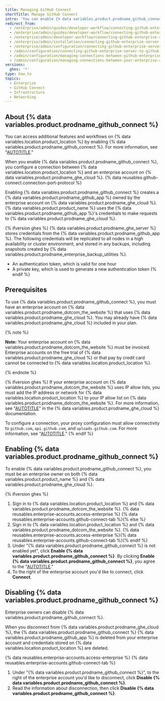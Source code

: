 ```yaml
---
title: Managing GitHub Connect
shortTitle: Manage GitHub Connect
intro: 'You can enable {% data variables.product.prodname_github_connect %} to access additional features and workflows for {% data variables.location.product_location %}.'
redirect_from:
  - /enterprise/admin/guides/developer-workflow/connecting-github-enterprise-to-github-com
  - /enterprise/admin/guides/developer-workflow/connecting-github-enterprise-server-to-github-com
  - /enterprise/admin/developer-workflow/connecting-github-enterprise-server-to-githubcom
  - /enterprise/admin/installation/connecting-github-enterprise-server-to-github-enterprise-cloud
  - /enterprise/admin/configuration/connecting-github-enterprise-server-to-github-enterprise-cloud
  - /admin/configuration/connecting-github-enterprise-server-to-github-enterprise-cloud
  - /admin/configuration/managing-connections-between-github-enterprise-server-and-github-enterprise-cloud/connecting-github-enterprise-server-to-github-enterprise-cloud
  - /admin/configuration/managing-connections-between-your-enterprise-accounts/connecting-your-enterprise-account-to-github-enterprise-cloud
versions:
  ghes: '*'
type: how_to
topics:
  - Enterprise
  - GitHub Connect
  - Infrastructure
  - Networking
---
```


## About {% data variables.product.prodname_github_connect %}

You can access additional features and workflows on {% data variables.location.product_location %} by enabling {% data variables.product.prodname_github_connect %}. For more information, see "[AUTOTITLE](/admin/configuration/configuring-github-connect/about-github-connect)."

When you enable {% data variables.product.prodname_github_connect %}, you configure a connection between {% data variables.location.product_location %} and an enterprise account on {% data variables.product.prodname_ghe_cloud %}. {% data reusables.github-connect.connection-port-protocol %}

Enabling {% data variables.product.prodname_github_connect %} creates a {% data variables.product.prodname_github_app %} owned by the enterprise account on {% data variables.product.prodname_ghe_cloud %}. {% data variables.product.product_name %} uses the {% data variables.product.prodname_github_app %}'s credentials to make requests to {% data variables.product.prodname_ghe_cloud %}.

{% ifversion ghes %}
{% data variables.product.prodname_ghe_server %} stores credentials from the {% data variables.product.prodname_github_app %}. The following credentials will be replicated to all nodes in a high availability or cluster environment, and stored in any backups, including snapshots created by {% data variables.product.prodname_enterprise_backup_utilities %}.
- An authentication token, which is valid for one hour
- A private key, which is used to generate a new authentication token
{% endif %}

## Prerequisites

To use {% data variables.product.prodname_github_connect %}, you must have an enterprise account on {% data variables.product.prodname_dotcom_the_website %} that uses {% data variables.product.prodname_ghe_cloud %}. You may already have {% data variables.product.prodname_ghe_cloud %} included in your plan.

{% note %}

**Note:** Your enterprise account on {% data variables.product.prodname_dotcom_the_website %} must be invoiced. Enterprise accounts on the free trial of {% data variables.product.prodname_ghe_cloud %} or that pay by credit card cannot be connected to {% data variables.location.product_location %}.

{% endnote %}

{% ifversion ghes %}
If your enterprise account on {% data variables.product.prodname_dotcom_the_website %} uses IP allow lists, you must add the IP address or network for {% data variables.location.product_location %} to your IP allow list on {% data variables.product.prodname_dotcom_the_website %}. For more information, see "[AUTOTITLE](/enterprise-cloud@latest/admin/policies/enforcing-policies-for-your-enterprise/enforcing-policies-for-security-settings-in-your-enterprise#managing-allowed-ip-addresses-for-organizations-in-your-enterprise)" in the {% data variables.product.prodname_ghe_cloud %} documentation.

To configure a connection, your proxy configuration must allow connectivity to `github.com`, `api.github.com`, and `uploads.github.com`. For more information, see "[AUTOTITLE](/admin/configuration/configuring-network-settings/configuring-an-outbound-web-proxy-server)."
{% endif %}

## Enabling {% data variables.product.prodname_github_connect %}

To enable {% data variables.product.prodname_github_connect %}, you must be an enterprise owner on both {% data variables.product.product_name %} and {% data variables.product.prodname_ghe_cloud %}.

{% ifversion ghes %}
1. Sign in to {% data variables.location.product_location %} and {% data variables.product.prodname_dotcom_the_website %}.
{% data reusables.enterprise-accounts.access-enterprise %}
{% data reusables.enterprise-accounts.github-connect-tab %}{% else %}
1. Sign in to {% data variables.location.product_location %} and {% data variables.product.prodname_dotcom_the_website %}.
{% data reusables.enterprise-accounts.access-enterprise %}{% data reusables.enterprise-accounts.github-connect-tab %}{% endif %}
1. Under "{% data variables.product.prodname_github_connect %} is not enabled yet", click **Enable {% data variables.product.prodname_github_connect %}**. By clicking **Enable {% data variables.product.prodname_github_connect %}**, you agree to the "[AUTOTITLE](/free-pro-team@latest/site-policy/github-terms/github-terms-for-additional-products-and-features#connect)."
1. To the right of the enterprise account you'd like to connect, click **Connect**.

## Disabling {% data variables.product.prodname_github_connect %}

Enterprise owners can disable {% data variables.product.prodname_github_connect %}.

When you disconnect from {% data variables.product.prodname_ghe_cloud %}, the {% data variables.product.prodname_github_connect %} {% data variables.product.prodname_github_app %} is deleted from your enterprise account and credentials stored on {% data variables.location.product_location %} are deleted.

{% data reusables.enterprise-accounts.access-enterprise %}
{% data reusables.enterprise-accounts.github-connect-tab %}
1. Under "{% data variables.product.prodname_github_connect %}", to the right of the enterprise account you'd like to disconnect, click **Disable {% data variables.product.prodname_github_connect %}**.
1. Read the information about disconnection, then click **Disable {% data variables.product.prodname_github_connect %}**.
